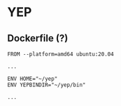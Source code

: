 # YEP

## Dockerfile (?)
```docker
FROM --platform=amd64 ubuntu:20.04

...

ENV HOME="~/yep"
ENV YEPBINDIR="~/yep/bin"

...
```
